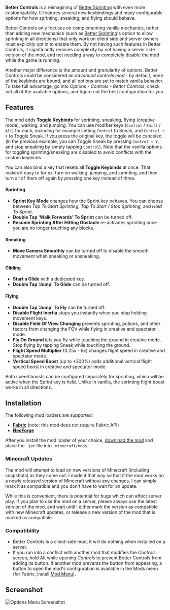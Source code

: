 **Better Controls** is a reimagining of [Better Sprinting](https://modrinth.com/mod/better-sprinting) with even more customizability. It features several new keybindings and many configurable options for how sprinting, sneaking, and flying should behave.

Better Controls only focuses on complementing vanilla mechanics, rather than adding new mechanics (such as [Better Sprinting](https://modrinth.com/mod/better-sprinting)'s option to allow sprinting in all directions) that only work on client side and server owners must explicitly opt in to enable them. By not having such features in Better Controls, it significantly reduces complexity by not having a server side version of the mod, and not needing a way to completely disable the mod while the game is running.

Another major difference is the amount and granularity of options. Better Controls could be considered an *advanced controls mod* - by default, none of the keybinds are bound, and all options are set to match vanilla behavior. To take full advantage, go into *Options - Controls - Better Controls*, check out all of the available options, and figure out the best configuration for you.

## Features

The mod adds **Toggle Keybinds** for sprinting, sneaking, flying (creative mode), walking, and jumping. You can use modifier keys (`Control` / `Shift` / `Alt`) for each, including for example setting `Control` to Sneak, and `Control + Y` to Toggle Sneak. If you press the original key, the toggle will be canceled (in the previous example, you can Toggle Sneak by pressing `Control + Y`, and stop sneaking by simply tapping `Control`). Note that the vanilla options for toggling sprinting/sneaking are disabled to avoid conflicts with the custom keybinds.

You can also bind a key that resets all **Toggle Keybinds** at once. That makes it easy to for ex. turn on walking, jumping, and sprinting, and then turn all of them off again by pressing one key instead of three.

#### Sprinting

* **Sprint Key Mode** changes how the Sprint key behaves. You can choose between *Tap To Start Sprinting*, *Tap To Start / Stop Sprinting*, and *Hold To Sprint*.
* **Double Tap 'Walk Forwards' To Sprint** can be turned off.
* **Resume Sprinting After Hitting Obstacle** re-activates sprinting once you are no longer touching any blocks.

#### Sneaking

* **Move Camera Smoothly** can be turned off to disable the smooth movement when sneaking or unsneaking.

#### Gliding

* **Start a Glide** with a dedicated key.
* **Double Tap 'Jump' To Glide** can be turned off.

#### Flying

* **Double Tap 'Jump' To Fly** can be turned off.
* **Disable Flight Inertia** stops you instantly when you stop holding movement keys.
* **Disable Field Of View Changing** prevents sprinting, potions, and other factors from changing the FOV while flying in creative and spectator mode.
* **Fly On Ground** lets you fly while touching the ground in creative mode. Stop flying by tapping Sneak while touching the ground.
* **Flight Speed Multiplier** (0.25x - 8x) changes flight speed in creative and spectator mode.
* **Vertical Speed Boost** (up to +300%) adds additional vertical flight speed boost in creative and spectator mode.

Both speed boosts can be configured separately for sprinting, which will be active when the Sprint key is held. Unlike in vanilla, the sprinting flight boost works in all directions.

## Installation

The following mod loaders are supported:

* **[Fabric](https://fabricmc.net/use/)** (note: this mod does not require Fabric API)
* **[NeoForge](https://neoforged.net/)**

After you install the mod loader of your choice, [download the mod](https://modrinth.com/mod/better-controls/versions) and place the `.jar` file into `.minecraft/mods`.

### Minecraft Updates

The mod will attempt to load on new versions of Minecraft (including snapshots) as they come out. I made it that way so that if the mod works on a newly released version of Minecraft without any changes, I can simply mark it as compatible and you don't have to wait for an update.

While this is convenient, there is potential for bugs which can affect server play. If you plan to use the mod on a server, please always use the latest version of the mod, and wait until I either mark the version as compatible with new Minecraft updates, or release a new version of the mod that is marked as compatible.

### Compatibility

* Better Controls is a client-side mod, it will do nothing when installed on a server.
* If you run into a conflict with another mod that modifies the *Controls* screen, hold Alt while opening *Controls* to prevent Better Controls from adding its button. If another mod prevents the button from appearing, a button to open the mod's configuration is available in the Mods menu (for Fabric, install [Mod Menu](https://modrinth.com/mod/modmenu)).

## Screenshot

![Options Menu Screenshot](https://cdn.modrinth.com/data/ANpj0aBF/images/9fed66f9f60a8d880fba24f5333ed7e11d1a7ae2.png)
